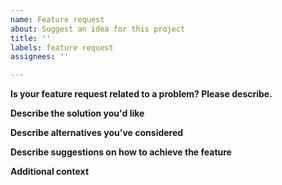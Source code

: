 ```yaml
---
name: Feature request
about: Suggest an idea for this project
title: ''
labels: feature request
assignees: ''

---
```


<!--
Please note although we can't commit to any timeline, priority will be given to those who are [Contributors](https://reactiveui.net/contribute/) to the project. If this is a question please ask on [StackOverflow](https://stackoverflow.com/).
-->

**Is your feature request related to a problem? Please describe.**
<!-- A clear and concise description of what the problem is. -->



**Describe the solution you'd like**
<!-- A clear and concise description of what you want to happen. -->



**Describe alternatives you've considered**
<!-- A clear and concise description of any alternative solutions or features you've considered. -->



**Describe suggestions on how to achieve the feature**
<!-- A clear description to how to achieve the feature. -->



**Additional context**
<!-- Add any other context or screenshots about the feature request here. -->
